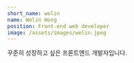 ```yaml
---
short_name: welin
name: Welin Hong
position: Front-end web developer
image: /assets/images/welin.jpeg
---
```

꾸준히 성장하고 싶은 프론트엔드 개발자입니다.
